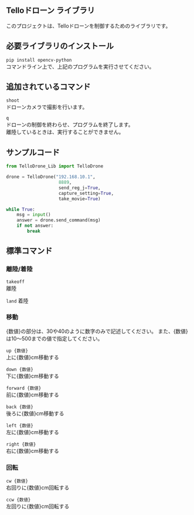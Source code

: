 ## Telloドローン ライブラリ
このプロジェクトは、Telloドローンを制御するためのライブラリです。

## 必要ライブラリのインストール
```pip install opencv-python```  
コマンドライン上で、上記のプログラムを実行させてください。

## 追加されているコマンド
```shoot```  
ドローンカメラで撮影を行います。  
  
```q```  
ドローンの制御を終わらせ、プログラムを終了します。  
離陸しているときは、実行することができません。

## サンプルコード

```python
from TelloDrone_Lib import TelloDrone

drone = TelloDrone("192.168.10.1",
                    8889,
                    send_reg_j=True,
                    capture_setting=True,
                    take_movie=True)

while True:
    msg = input()
    answer = drone.send_command(msg)
    if not answer:
        break
```  
  
## 標準コマンド
### 離陸/着陸

```takeoff```  
離陸

```land```
着陸

### 移動
  
{数値}の部分は、30や40のように数字のみで記述してください。
また、{数値}は10～500までの値で指定してください。
  
```up {数値}```  
上に{数値}cm移動する  
  
```down {数値}```  
下に{数値}cm移動する  
  
```forward {数値}```  
前に{数値}cm移動する  
  
```back {数値}```  
後ろに{数値}cm移動する  
  
```left {数値}```  
左に{数値}cm移動する  
  
```right {数値}```  
右に{数値}cm移動する  
  
### 回転
  
```cw {数値}```  
右回りに{数値}cm回転する  
  
```ccw {数値}```  
左回りに{数値}cm回転する  
  
